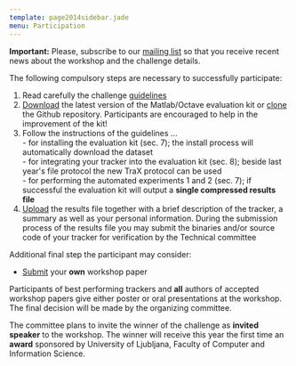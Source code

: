 ```yaml
---
template: page2014sidebar.jade
menu: Participation
---
```



<b>Important:</b> Please, subscribe to our [mailing list](https://service.ait.ac.at/mailman/listinfo/votchallenge) so that you receive recent news about the workshop and the challenge details.

The following compulsory steps are necessary to successfully participate:

1. Read carefully the challenge [guidelines](/vot2014/download/vot2014-guidelines.pdf)
2. [Download](https://github.com/vicoslab/vot-toolkit/archive/master.zip) the latest version of the Matlab/Octave evaluation kit or [clone](https://github.com/vicoslab/vot-toolkit) the Github repository. Participants are encouraged to help in the improvement of the kit!
3. Follow the instructions of the guidelines ...
<br>- for installing the evaluation kit (sec. 7);  the install process will automatically download the dataset
<br>- for integrating your tracker into the evaluation kit (sec. 8); beside last year's file protocol the new TraX protocol can be used
<br>- for performing the automated experiments 1 and 2 (sec. 7); if successful the evaluation kit will output a <b>single compressed results file</b>
4. [Upload](/vot2014/submission.html) the results file together with a brief description of the tracker, a summary as well as your personal information. During the submission process of the results file you may submit the binaries and/or source code of your tracker for verification by the Technical committee

Additional final step the participant may consider:

- [Submit](/vot2014/submission.html) your <b>own</b> workshop paper

Participants of best performing trackers and <b>all</b> authors of accepted workshop papers give either poster or oral presentations at the workshop. The final decision will be made by the organizing committee.

The committee plans to invite the winner of the challenge as <b>invited speaker</b> to the workshop. The winner will receive this year the first time an <b>award</b> sponsored by University of Ljubljana, Faculty of Computer and Information Science.